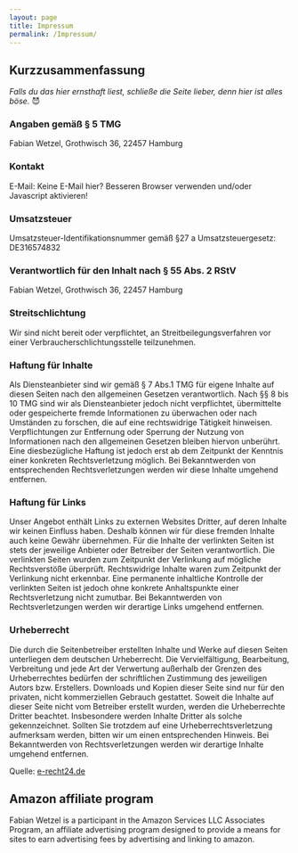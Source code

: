 ```yaml
---
layout: page
title: Impressum
permalink: /Impressum/
---
```

## Kurzzusammenfassung

*Falls du das hier ernsthaft liest, schließe die Seite lieber, denn hier ist alles böse.* 😈

### Angaben gemäß § 5 TMG

Fabian Wetzel, Grothwisch 36, 22457 Hamburg

### Kontakt

E-Mail: <span id="email">Keine E-Mail hier? Besseren Browser verwenden und/oder Javascript aktivieren!</span>
<script type="text/javascript">
    var e = 'ten.esbaf@esbaf'.split("").reverse().join("");
    document.getElementById("email").innerHTML = ('<a href="mailto:'+e+'">'+e+'</a>');
</script>

### Umsatzsteuer

Umsatzsteuer-Identifikationsnummer gemäß §27 a Umsatzsteuergesetz:
DE316574832

### Verantwortlich für den Inhalt nach § 55 Abs. 2 RStV

Fabian Wetzel, Grothwisch 36, 22457 Hamburg

### Streitschlichtung

Wir sind nicht bereit oder verpflichtet, an Streitbeilegungsverfahren vor einer Verbraucherschlichtungsstelle teilzunehmen.

### Haftung für Inhalte

Als Diensteanbieter sind wir gemäß § 7 Abs.1 TMG für eigene Inhalte auf diesen Seiten nach den 
allgemeinen Gesetzen verantwortlich. Nach §§ 8 bis 10 TMG sind wir als Diensteanbieter jedoch nicht 
verpflichtet, übermittelte oder gespeicherte fremde Informationen zu überwachen oder nach Umständen 
zu forschen, die auf eine rechtswidrige Tätigkeit hinweisen.
Verpflichtungen zur Entfernung oder Sperrung der Nutzung von Informationen nach den allgemeinen 
Gesetzen bleiben hiervon unberührt. Eine diesbezügliche Haftung ist jedoch erst ab dem Zeitpunkt der 
Kenntnis einer konkreten Rechtsverletzung möglich. Bei Bekanntwerden von entsprechenden 
Rechtsverletzungen werden wir diese Inhalte umgehend entfernen.

### Haftung für Links

Unser Angebot enthält Links zu externen Websites Dritter, auf deren Inhalte wir keinen Einfluss haben. 
Deshalb können wir für diese fremden Inhalte auch keine Gewähr übernehmen. Für die Inhalte der 
verlinkten Seiten ist stets der jeweilige Anbieter oder Betreiber der Seiten verantwortlich. Die verlinkten 
Seiten wurden zum Zeitpunkt der Verlinkung auf mögliche Rechtsverstöße überprüft. Rechtswidrige 
Inhalte waren zum Zeitpunkt der Verlinkung nicht erkennbar.
Eine permanente inhaltliche Kontrolle der verlinkten Seiten ist jedoch ohne konkrete Anhaltspunkte einer 
Rechtsverletzung nicht zumutbar. Bei Bekanntwerden von Rechtsverletzungen werden wir derartige Links 
umgehend entfernen.

### Urheberrecht

Die durch die Seitenbetreiber erstellten Inhalte und Werke auf diesen Seiten unterliegen dem deutschen 
Urheberrecht. Die Vervielfältigung, Bearbeitung, Verbreitung und jede Art der Verwertung außerhalb der 
Grenzen des Urheberrechtes bedürfen der schriftlichen Zustimmung des jeweiligen Autors bzw. 
Erstellers. Downloads und Kopien dieser Seite sind nur für den privaten, nicht kommerziellen Gebrauch 
gestattet.
Soweit die Inhalte auf dieser Seite nicht vom Betreiber erstellt wurden, werden die Urheberrechte Dritter 
beachtet. Insbesondere werden Inhalte Dritter als solche gekennzeichnet. Sollten Sie trotzdem auf eine 
Urheberrechtsverletzung aufmerksam werden, bitten wir um einen entsprechenden Hinweis. Bei 
Bekanntwerden von Rechtsverletzungen werden wir derartige Inhalte umgehend entfernen.

Quelle: [e-recht24.de](https://www.e-recht24.de/)

## Amazon affiliate program

Fabian Wetzel is a participant in the Amazon Services LLC Associates Program, an affiliate advertising program designed to provide a means for sites to earn advertising fees by advertising and linking to amazon.